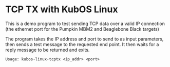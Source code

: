 # TCP TX with KubOS Linux

This is a demo program to test sending TCP data over a valid IP connection (the ethernet port for the Pumpkin MBM2 and Beaglebone Black targets)

The program takes the IP address and port to send to as input parameters, then sends a test message to the requested end point.
It then waits for a reply message to be returned and exits.

	Usage: kubos-linux-tcptx <ip_addr> <port>